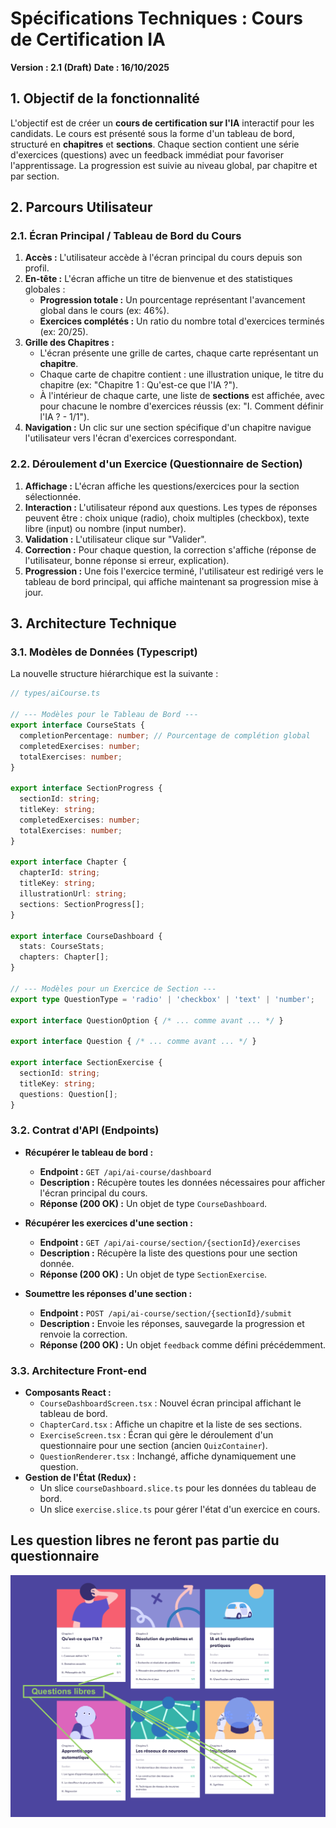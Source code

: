 # Spécifications Techniques : Cours de Certification IA

**Version : 2.1 (Draft)**
**Date : 16/10/2025**

## 1. Objectif de la fonctionnalité

L'objectif est de créer un **cours de certification sur l'IA** interactif pour les candidats. Le cours est présenté sous la forme d'un tableau de bord, structuré en **chapitres** et **sections**. Chaque section contient une série d'exercices (questions) avec un feedback immédiat pour favoriser l'apprentissage. La progression est suivie au niveau global, par chapitre et par section.

## 2. Parcours Utilisateur

### 2.1. Écran Principal / Tableau de Bord du Cours

1.  **Accès :** L'utilisateur accède à l'écran principal du cours depuis son profil.
2.  **En-tête :** L'écran affiche un titre de bienvenue et des statistiques globales :
    *   **Progression totale :** Un pourcentage représentant l'avancement global dans le cours (ex: 46%).
    *   **Exercices complétés :** Un ratio du nombre total d'exercices terminés (ex: 20/25).
3.  **Grille des Chapitres :**
    *   L'écran présente une grille de cartes, chaque carte représentant un **chapitre**.
    *   Chaque carte de chapitre contient : une illustration unique, le titre du chapitre (ex: "Chapitre 1 : Qu'est-ce que l'IA ?").
    *   À l'intérieur de chaque carte, une liste de **sections** est affichée, avec pour chacune le nombre d'exercices réussis (ex: "I. Comment définir l'IA ? - 1/1").
4.  **Navigation :** Un clic sur une section spécifique d'un chapitre navigue l'utilisateur vers l'écran d'exercices correspondant.

### 2.2. Déroulement d'un Exercice (Questionnaire de Section)

1.  **Affichage :** L'écran affiche les questions/exercices pour la section sélectionnée.
2.  **Interaction :** L'utilisateur répond aux questions. Les types de réponses peuvent être : choix unique (radio), choix multiples (checkbox), texte libre (input) ou nombre (input number).
3.  **Validation :** L'utilisateur clique sur "Valider".
4.  **Correction :** Pour chaque question, la correction s'affiche (réponse de l'utilisateur, bonne réponse si erreur, explication).
5.  **Progression :** Une fois l'exercice terminé, l'utilisateur est redirigé vers le tableau de bord principal, qui affiche maintenant sa progression mise à jour.

## 3. Architecture Technique

### 3.1. Modèles de Données (Typescript)

La nouvelle structure hiérarchique est la suivante :

```typescript
// types/aiCourse.ts

// --- Modèles pour le Tableau de Bord ---
export interface CourseStats {
  completionPercentage: number; // Pourcentage de complétion global
  completedExercises: number;
  totalExercises: number;
}

export interface SectionProgress {
  sectionId: string;
  titleKey: string;
  completedExercises: number;
  totalExercises: number;
}

export interface Chapter {
  chapterId: string;
  titleKey: string;
  illustrationUrl: string;
  sections: SectionProgress[];
}

export interface CourseDashboard {
  stats: CourseStats;
  chapters: Chapter[];
}

// --- Modèles pour un Exercice de Section ---
export type QuestionType = 'radio' | 'checkbox' | 'text' | 'number';

export interface QuestionOption { /* ... comme avant ... */ }

export interface Question { /* ... comme avant ... */ }

export interface SectionExercise {
  sectionId: string;
  titleKey: string;
  questions: Question[];
}
```

### 3.2. Contrat d'API (Endpoints)

*   **Récupérer le tableau de bord :**
    *   **Endpoint :** `GET /api/ai-course/dashboard`
    *   **Description :** Récupère toutes les données nécessaires pour afficher l'écran principal du cours.
    *   **Réponse (200 OK) :** Un objet de type `CourseDashboard`.

*   **Récupérer les exercices d'une section :**
    *   **Endpoint :** `GET /api/ai-course/section/{sectionId}/exercises`
    *   **Description :** Récupère la liste des questions pour une section donnée.
    *   **Réponse (200 OK) :** Un objet de type `SectionExercise`.

*   **Soumettre les réponses d'une section :**
    *   **Endpoint :** `POST /api/ai-course/section/{sectionId}/submit`
    *   **Description :** Envoie les réponses, sauvegarde la progression et renvoie la correction.
    *   **Réponse (200 OK) :** Un objet `feedback` comme défini précédemment.

### 3.3. Architecture Front-end

*   **Composants React :**
    *   `CourseDashboardScreen.tsx` : Nouvel écran principal affichant le tableau de bord.
    *   `ChapterCard.tsx` : Affiche un chapitre et la liste de ses sections.
    *   `ExerciseScreen.tsx` : Écran qui gère le déroulement d'un questionnaire pour une section (ancien `QuizContainer`).
    *   `QuestionRenderer.tsx` : Inchangé, affiche dynamiquement une question.
*   **Gestion de l'État (Redux) :**
    *   Un slice `courseDashboard.slice.ts` pour les données du tableau de bord.
    *   Un slice `exercise.slice.ts` pour gérer l'état d'un exercice en cours.

## Les question libres ne feront pas partie du questionnaire
![elementsofai screenshot](./elementsofai.png)
